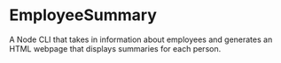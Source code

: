 # EmployeeSummary
A Node CLI that takes in information about employees and generates an HTML webpage that displays summaries for each person. 
